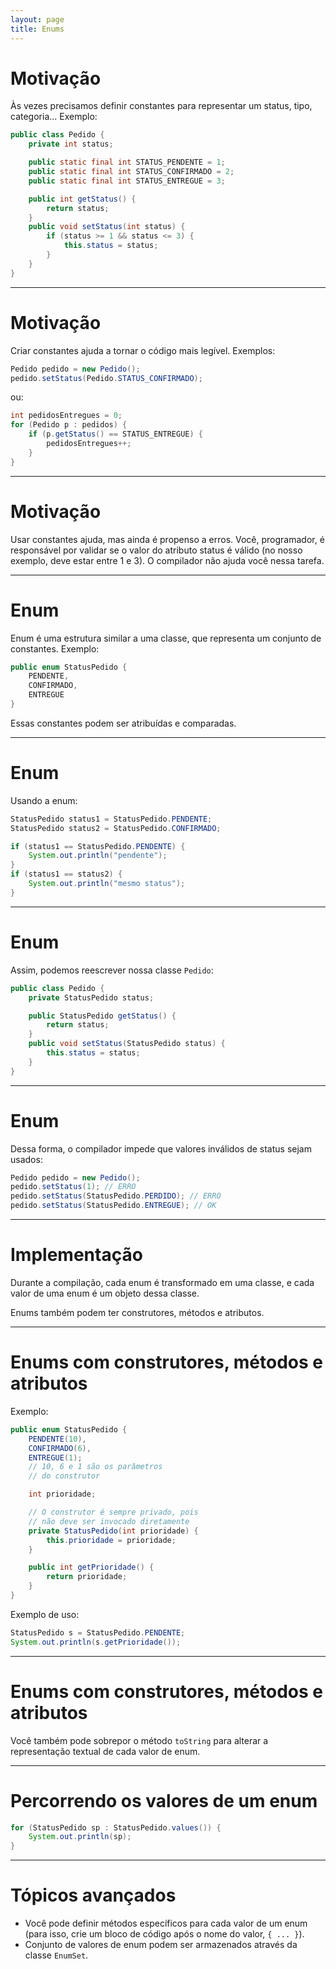 ```yaml
---
layout: page
title: Enums
---
```


# Motivação

Às vezes precisamos definir constantes para representar um status, tipo, categoria... Exemplo:

```java
public class Pedido {
    private int status;

    public static final int STATUS_PENDENTE = 1;
    public static final int STATUS_CONFIRMADO = 2;
    public static final int STATUS_ENTREGUE = 3;

    public int getStatus() {
        return status;
    }
    public void setStatus(int status) {
        if (status >= 1 && status <= 3) {
            this.status = status;
        }
    }
}
```

---

# Motivação

Criar constantes ajuda a tornar o código mais legível. Exemplos:

```java
Pedido pedido = new Pedido();
pedido.setStatus(Pedido.STATUS_CONFIRMADO);
```
ou:

```java
int pedidosEntregues = 0;
for (Pedido p : pedidos) {
    if (p.getStatus() == STATUS_ENTREGUE) {
        pedidosEntregues++;
    }
}
```

---

# Motivação

Usar constantes ajuda, mas ainda é propenso a erros. Você, programador, é responsável por validar se o valor do atributo status é válido (no nosso exemplo, deve estar entre 1 e 3). O compilador não ajuda você nessa tarefa.

---

# Enum

Enum é uma estrutura similar a uma classe, que representa um conjunto de constantes. Exemplo:

```java
public enum StatusPedido {
	PENDENTE,
	CONFIRMADO,
	ENTREGUE
}
```

Essas constantes podem ser atribuídas e comparadas.

---

# Enum

Usando a enum:

```java
StatusPedido status1 = StatusPedido.PENDENTE;
StatusPedido status2 = StatusPedido.CONFIRMADO;

if (status1 == StatusPedido.PENDENTE) {
    System.out.println("pendente");
}
if (status1 == status2) {
    System.out.println("mesmo status");
}
```

---

# Enum

Assim, podemos reescrever nossa classe `Pedido`:

```java
public class Pedido {
    private StatusPedido status;

    public StatusPedido getStatus() {
        return status;
    }
    public void setStatus(StatusPedido status) {
        this.status = status;
    }
}
```

---

# Enum

Dessa forma, o compilador impede que valores inválidos de status sejam usados:

```java
Pedido pedido = new Pedido();
pedido.setStatus(1); // ERRO
pedido.setStatus(StatusPedido.PERDIDO); // ERRO
pedido.setStatus(StatusPedido.ENTREGUE); // OK
```

---

# Implementação

Durante a compilação, cada enum é transformado em uma classe, e cada valor de uma enum é um objeto dessa classe.

Enums também podem ter construtores, métodos e atributos.

---

# Enums com construtores, métodos e atributos

Exemplo:

```java
public enum StatusPedido {
    PENDENTE(10),
    CONFIRMADO(6),
    ENTREGUE(1);
    // 10, 6 e 1 são os parâmetros
    // do construtor

    int prioridade;

    // O construtor é sempre privado, pois
    // não deve ser invocado diretamente
    private StatusPedido(int prioridade) {
        this.prioridade = prioridade;
    }

    public int getPrioridade() {
        return prioridade;
    }
}
```

Exemplo de uso:

```java
StatusPedido s = StatusPedido.PENDENTE;
System.out.println(s.getPrioridade());
```

---

# Enums com construtores, métodos e atributos

Você também pode sobrepor o método `toString` para alterar a representação textual de cada valor de enum.

---

# Percorrendo os valores de um enum

```java
for (StatusPedido sp : StatusPedido.values()) {
    System.out.println(sp);
}
```

---

# Tópicos avançados

- Você pode definir métodos específicos para cada valor de um enum (para isso, crie um bloco de código após o nome do valor, `{ ... }`).
- Conjunto de valores de enum podem ser armazenados através da classe `EnumSet`.

